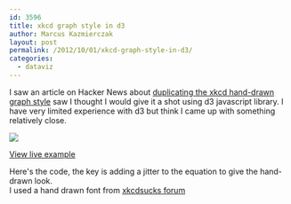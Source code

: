 ```yaml
---
id: 3596
title: xkcd graph style in d3
author: Marcus Kazmierczak
layout: post
permalink: /2012/10/01/xkcd-graph-style-in-d3/
categories:
  - dataviz
---
```

I saw an article on Hacker News about [duplicating the xkcd hand-drawn graph style][1] saw I thought I would give it a shot using d3 javascript library. I have very limited experience with d3 but think I came up with something relatively close.

[![][2]][3]

[View live example ][3]

Here's the code, the key is adding a jitter to the equation to give the hand-drawn look.  
I used a hand drawn font from [xkcdsucks forum][4]

 [1]: https://news.ycombinator.com/item?id=4597977
 [2]: /img/xkcd-graph-example.png
 [3]: /a/xkcd_graph_style.html
 [4]: http://xkcdsucks.blogspot.com/2009/03/xkcdsucks-is-proud-to-present-humor.html